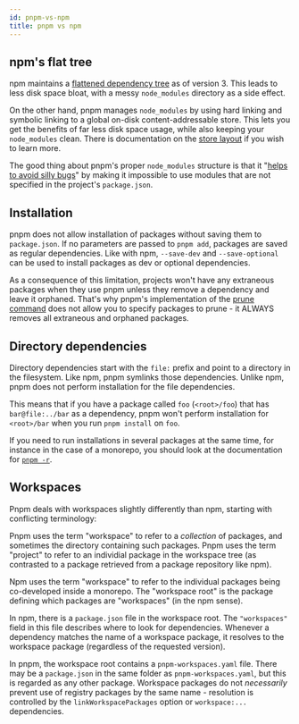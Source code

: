 ```yaml
---
id: pnpm-vs-npm
title: pnpm vs npm
---
```


## npm's flat tree

npm maintains a [flattened dependency tree] as of version 3. This leads to less
disk space bloat, with a messy `node_modules` directory as a side effect.

On the other hand, pnpm manages `node_modules` by using hard linking and
symbolic linking to a global on-disk content-addressable store. This lets you get the benefits of far less disk space usage, while also keeping your
`node_modules` clean. There is documentation on the [store layout] if you wish
to learn more.

The good thing about pnpm's proper `node_modules` structure is that it
"[helps to avoid silly bugs]" by making it impossible to use modules that are not
specified in the project's `package.json`.

[flattened dependency tree]: https://github.com/npm/npm/issues/6912
[store layout]: symlinked-node-modules-structure
[helps to avoid silly bugs]: https://www.kochan.io/nodejs/pnpms-strictness-helps-to-avoid-silly-bugs.html

## Installation

pnpm does not allow installation of packages without saving them to
`package.json`. If no parameters are passed to `pnpm add`, packages are saved as
regular dependencies. Like with npm, `--save-dev` and `--save-optional` can be
used to install packages as dev or optional dependencies.

As a consequence of this limitation, projects won't have any extraneous packages
when they use pnpm unless they remove a dependency and leave it orphaned. That's
why pnpm's implementation of the [prune command] does not allow you to specify
packages to prune - it ALWAYS removes all extraneous and orphaned packages.

[prune command]: cli/prune

## Directory dependencies

Directory dependencies start with the `file:` prefix and point to a directory in
the filesystem. Like npm, pnpm symlinks those dependencies. Unlike npm, pnpm
does not perform installation for the file dependencies.

This means that if you have a package called `foo` (`<root>/foo`) that has
`bar@file:../bar` as a dependency, pnpm won't perform installation for
`<root>/bar` when you run `pnpm install` on `foo`.

If you need to run installations in several packages at the same time, for
instance in the case of a monorepo, you should look at the documentation for
[`pnpm -r`].

[`pnpm -r`]: cli/recursive

## Workspaces

Pnpm deals with workspaces slightly differently than npm, starting with conflicting terminology:

Pnpm uses the term "workspace" to refer to a *collection* of packages, and sometimes the directory containing such packages. Pnpm uses the term "project" to refer to an individial package in the workspace tree (as contrasted to a package retrieved from a package repository like npm).

Npm uses the term "workspace" to refer to the individual packages being co-developed inside a monorepo. The "workspace root" is the package defining which packages are "workspaces" (in the npm sense).

In npm, there is a `package.json` file in the workspace root. The `"workspaces"` field in this file describes where to look for dependencies. Whenever a dependency matches the name of a workspace package, it resolves to the workspace package (regardless of the requested version).

In pnpm, the workspace root contains a `pnpm-workspaces.yaml` file. There may be a `package.json` in the same folder as `pnpm-workspaces.yaml`, but this is regarded as any other package. Workspace packages do not *necessarily* prevent use of registry packages by the same name - resolution is controlled by the `linkWorkspacePackages` option or `workspace:...` dependencies.
